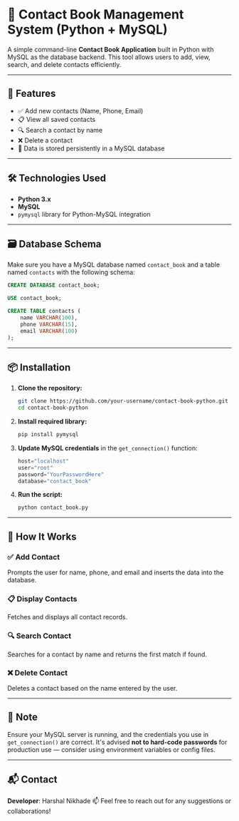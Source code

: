 # 📒 Contact Book Management System (Python + MySQL)

A simple command-line **Contact Book Application** built in Python with MySQL as the database backend. This tool allows users to add, view, search, and delete contacts efficiently.

---

## 🚀 Features

* ✅ Add new contacts (Name, Phone, Email)
* 📋 View all saved contacts
* 🔍 Search a contact by name
* ❌ Delete a contact
* 💾 Data is stored persistently in a MySQL database

---

## 🛠️ Technologies Used

* **Python 3.x**
* **MySQL**
* `pymysql` library for Python-MySQL integration

---

## 🗃️ Database Schema

Make sure you have a MySQL database named `contact_book` and a table named `contacts` with the following schema:

```sql
CREATE DATABASE contact_book;

USE contact_book;

CREATE TABLE contacts (
    name VARCHAR(100),
    phone VARCHAR(15),
    email VARCHAR(100)
);
```

---

## 📦 Installation

1. **Clone the repository:**

   ```bash
   git clone https://github.com/your-username/contact-book-python.git
   cd contact-book-python
   ```

2. **Install required library:**

   ```bash
   pip install pymysql
   ```

3. **Update MySQL credentials** in the `get_connection()` function:

   ```python
   host="localhost"
   user="root"
   password="YourPasswordHere"
   database="contact_book"
   ```

4. **Run the script:**

   ```bash
   python contact_book.py
   ```

---

## 🧪 How It Works

### ✅ Add Contact

Prompts the user for name, phone, and email and inserts the data into the database.

### 📋 Display Contacts

Fetches and displays all contact records.

### 🔍 Search Contact

Searches for a contact by name and returns the first match if found.

### ❌ Delete Contact

Deletes a contact based on the name entered by the user.

---

## 🔐 Note

Ensure your MySQL server is running, and the credentials you use in `get_connection()` are correct. It's advised **not to hard-code passwords** for production use — consider using environment variables or config files.

---

## 📬 Contact

**Developer**: Harshal Nikhade
📫 Feel free to reach out for any suggestions or collaborations!
